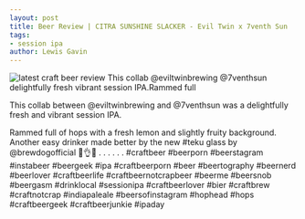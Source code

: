 ```yaml
---
layout: post
title: Beer Review | CITRA SUNSHINE SLACKER - Evil Twin x 7venth Sun
tags: 
- session ipa
author: Lewis Gavin
---
```


![latest craft beer review This collab @eviltwinbrewing @7venthsun delightfully fresh vibrant session IPA.Rammed full](https://instagram.fman1-1.fna.fbcdn.net/vp/6db2dd12b0111248f2506100068b9937/5C74B23C/t51.2885-15/sh0.08/e35/p750x750/42354849_172134153697145_4640686253024840034_n.jpg?ig_cache_key=MTg4NzA0MTgyMjI0OTk3NDIzNg%3D%3D.2)

This collab between @eviltwinbrewing and @7venthsun was a delightfully fresh and vibrant session IPA.

Rammed full of hops with a fresh lemon and slightly fruity background. Another easy drinker made better by the new #teku glass by @brewdogofficial 🙌👌🍻
.
.
.
.
.
.
#craftbeer #beerporn #beerstagram #instabeer #beergeek #ipa #craftbeerporn #beer #beertography #beernerd #beerlover #craftbeerlife #craftbeernotcrapbeer #beerme #beersnob #beergasm #drinklocal #sessionipa #craftbeerlover #bier #craftbrew #craftnotcrap #indiapaleale #beersofinstagram #hophead #hops #craftbeergeek #craftbeerjunkie #ipaday